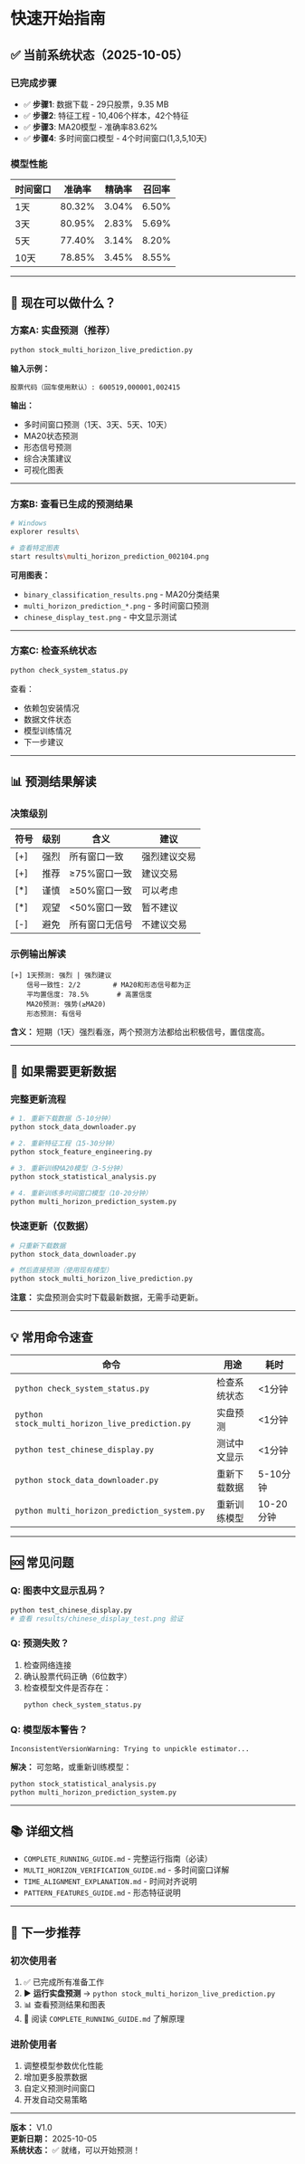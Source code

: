 # 快速开始指南

## ✅ 当前系统状态（2025-10-05）

### 已完成步骤
- ✅ **步骤1**: 数据下载 - 29只股票，9.35 MB
- ✅ **步骤2**: 特征工程 - 10,406个样本，42个特征
- ✅ **步骤3**: MA20模型 - 准确率83.62%
- ✅ **步骤4**: 多时间窗口模型 - 4个时间窗口(1,3,5,10天)

### 模型性能
| 时间窗口 | 准确率 | 精确率 | 召回率 |
|---------|--------|--------|--------|
| 1天 | 80.32% | 3.04% | 6.50% |
| 3天 | 80.95% | 2.83% | 5.69% |
| 5天 | 77.40% | 3.14% | 8.20% |
| 10天 | 78.85% | 3.45% | 8.55% |

---

## 🚀 现在可以做什么？

### 方案A: 实盘预测（推荐）

```bash
python stock_multi_horizon_live_prediction.py
```

**输入示例：**
```
股票代码（回车使用默认）: 600519,000001,002415
```

**输出：** 
- 多时间窗口预测（1天、3天、5天、10天）
- MA20状态预测
- 形态信号预测
- 综合决策建议
- 可视化图表

---

### 方案B: 查看已生成的预测结果

```bash
# Windows
explorer results\

# 查看特定图表
start results\multi_horizon_prediction_002104.png
```

**可用图表：**
- `binary_classification_results.png` - MA20分类结果
- `multi_horizon_prediction_*.png` - 多时间窗口预测
- `chinese_display_test.png` - 中文显示测试

---

### 方案C: 检查系统状态

```bash
python check_system_status.py
```

查看：
- 依赖包安装情况
- 数据文件状态
- 模型训练情况
- 下一步建议

---

## 📊 预测结果解读

### 决策级别

| 符号 | 级别 | 含义 | 建议 |
|------|------|------|------|
| [+] | 强烈 | 所有窗口一致 | 强烈建议交易 |
| [+] | 推荐 | ≥75%窗口一致 | 建议交易 |
| [*] | 谨慎 | ≥50%窗口一致 | 可以考虑 |
| [*] | 观望 | <50%窗口一致 | 暂不建议 |
| [-] | 避免 | 所有窗口无信号 | 不建议交易 |

### 示例输出解读

```
[+] 1天预测: 强烈 | 强烈建议
    信号一致性: 2/2        # MA20和形态信号都为正
    平均置信度: 78.5%       # 高置信度
    MA20预测: 强势(≥MA20)
    形态预测: 有信号
```

**含义：** 短期（1天）强烈看涨，两个预测方法都给出积极信号，置信度高。

---

## 🔄 如果需要更新数据

### 完整更新流程

```bash
# 1. 重新下载数据（5-10分钟）
python stock_data_downloader.py

# 2. 重新特征工程（15-30分钟）
python stock_feature_engineering.py

# 3. 重新训练MA20模型（3-5分钟）
python stock_statistical_analysis.py

# 4. 重新训练多时间窗口模型（10-20分钟）
python multi_horizon_prediction_system.py
```

### 快速更新（仅数据）

```bash
# 只重新下载数据
python stock_data_downloader.py

# 然后直接预测（使用现有模型）
python stock_multi_horizon_live_prediction.py
```

**注意：** 实盘预测会实时下载最新数据，无需手动更新。

---

## 💡 常用命令速查

| 命令 | 用途 | 耗时 |
|------|------|------|
| `python check_system_status.py` | 检查系统状态 | <1分钟 |
| `python stock_multi_horizon_live_prediction.py` | 实盘预测 | <1分钟 |
| `python test_chinese_display.py` | 测试中文显示 | <1分钟 |
| `python stock_data_downloader.py` | 重新下载数据 | 5-10分钟 |
| `python multi_horizon_prediction_system.py` | 重新训练模型 | 10-20分钟 |

---

## 🆘 常见问题

### Q: 图表中文显示乱码？
```bash
python test_chinese_display.py
# 查看 results/chinese_display_test.png 验证
```

### Q: 预测失败？
1. 检查网络连接
2. 确认股票代码正确（6位数字）
3. 检查模型文件是否存在：
   ```bash
   python check_system_status.py
   ```

### Q: 模型版本警告？
```
InconsistentVersionWarning: Trying to unpickle estimator...
```
**解决：** 可忽略，或重新训练模型：
```bash
python stock_statistical_analysis.py
python multi_horizon_prediction_system.py
```

---

## 📚 详细文档

- `COMPLETE_RUNNING_GUIDE.md` - 完整运行指南（必读）
- `MULTI_HORIZON_VERIFICATION_GUIDE.md` - 多时间窗口详解
- `TIME_ALIGNMENT_EXPLANATION.md` - 时间对齐说明
- `PATTERN_FEATURES_GUIDE.md` - 形态特征说明

---

## 🎯 下一步推荐

### 初次使用者
1. ✅ 已完成所有准备工作
2. ▶️ **运行实盘预测** → `python stock_multi_horizon_live_prediction.py`
3. 📊 查看预测结果和图表
4. 📖 阅读 `COMPLETE_RUNNING_GUIDE.md` 了解原理

### 进阶使用者
1. 调整模型参数优化性能
2. 增加更多股票数据
3. 自定义预测时间窗口
4. 开发自动交易策略

---

**版本：** V1.0  
**更新日期：** 2025-10-05  
**系统状态：** ✅ 就绪，可以开始预测！
